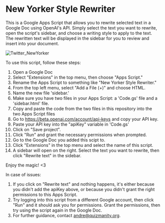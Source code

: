 # New Yorker Style Rewriter
This is a Google Apps Script that allows you to rewrite selected text in a Google Doc using OpenAI's API. Simply select the text you want to rewrite, open the script's sidebar, and choose a writing style to apply to the text. The rewritten text will be displayed in the sidebar for you to review and insert into your document.

![Twitter_NewYorker](https://user-images.githubusercontent.com/36070121/208753506-93e2b366-7471-4b0c-bded-6c453be7fd44.png)

To use this script, follow these steps:
1. Open a Google Doc
2. Select "Extensions" in the top menu, then choose "Apps Script."
3. Rename the Apps Script to something like "New Yorker Style Rewriter."
4. From the top left menu, select "Add a File (+)" and choose HTML.
5. Name the new file 'sidebar.'
6. Make sure you have two files in your Apps Script: a 'Code.gs' file and a 'sidebar.html' file.
7. Copy and paste the code from the two files in this repository into the two Apps Script files
8. Go to https://beta.openai.com/account/api-keys and copy your API key.
9. Paste your API key into the "apiKey" variable in 'Code.gs'
10. Click on "Save project".
11. Click "Run" and grant the necessary permissions when prompted.
12. Go to the Google Doc you added this scipt to.
13. Click "Extensions" in the top menu and select the name of this script.
14. A sidebar will open on the right. Select the text you want to rewrite, then click "Rewrite text" in the sidebar.


Enjoy the magic! <3


In case of issues:
1. If you click on "Rewrite text" and nothing happens, it's either because you didn't add the apiKey above, or because you didn't grant the right permissions to this Apps Script.
2. Try logging into this script from a different Google account, then click "Run" and it should ask you for permissions. Grant the permissions, then try using the script again in the Google Doc.
3. For further guidance, contact andre@quizmanity.org.

